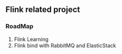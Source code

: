 ## Flink related project

### RoadMap
1. Flink Learning
2. Flink bind with RabbitMQ and ElasticStack